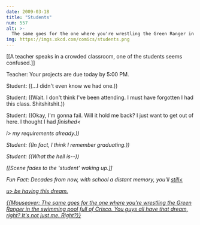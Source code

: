 ```yaml
---
date: 2009-03-18
title: "Students"
num: 557
alt: >-
  The same goes for the one where you're wrestling the Green Ranger in the swimming pool full of Crisco.  You guys all have that dream, right?  It's not just me.  Right?
img: https://imgs.xkcd.com/comics/students.png
---
```

[[A teacher speaks in a crowded classroom, one of the students seems confused.]]

Teacher: Your projects are due today by 5:00 PM.

Student: ((...I didn't even know we had one.))

Student: ((Wait. I don't think I've been attending. I must have forgotten I had this class. Shitshitshit.))

Student: ((Okay, I'm gonna fail. Will it hold me back? I just want to get out of here. I thought I had <i>finished<

i> my requirements already.))

Student: ((In fact, I think I remember graduating.))

Student: ((What the hell is--))

[[Scene fades to the 'student' waking up.]]

Fun Fact: Decades from now, with school a distant memory, you'll <u>still<

u> be having this dream.

{{Mouseover: The same goes for the one where you're wrestling the Green Ranger in the swimming pool full of Crisco. You guys all have that dream, right? It's not just me. Right?}}